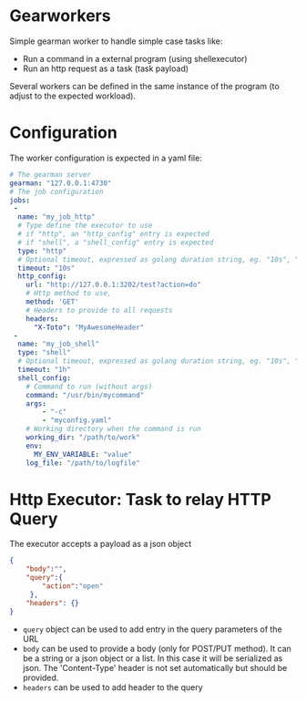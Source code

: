 # Gearworkers

Simple gearman worker to handle simple case tasks like:

- Run a command in a external program (using shellexecutor)
- Run an http request as a task (task payload)

Several workers can be defined in the same instance of the program (to adjust to the expected workload).

# Configuration

The worker configuration is expected in a yaml file:

```yaml
# The gearman server
gearman: "127.0.0.1:4730"
# The job configuration
jobs:
 - 
  name: "my_job_http"
  # Type define the executor to use
  # if "http", an "http_config" entry is expected
  # if "shell", a "shell_config" entry is expected
  type: "http"
  # Optional timeout, expressed as golang duration string, eg. "10s", "24h"
  timeout: "10s"
  http_config:
    url: "http://127.0.0.1:3202/test?action=do"
    # Http method to use, 
    method: 'GET'
    # Headers to provide to all requests
    headers:
      "X-Toto": "MyAwesomeHeader"
 - 
  name: "my_job_shell"
  type: "shell"
  # Optional timeout, expressed as golang duration string, eg. "10s", "24h"
  timeout: "1h"
  shell_config:
    # Command to run (without args)
    command: "/usr/bin/mycommand"
    args:
        - "-c"
        - "myconfig.yaml"
    # Working directory when the command is run
    working_dir: "/path/to/work"
    env:
      MY_ENV_VARIABLE: "value"
    log_file: "/path/to/logfile"
```

# Http Executor: Task to relay HTTP Query

The executor accepts a payload as a json object

```json
{
    "body":"",
    "query":{
        "action":"open"
     },
    "headers": {}
}
```

- `query` object can be used to add entry in the query parameters of the URL
- `body` can be used to provide a body (only for POST/PUT method). It can be a string or a json object or a list. In this case it will be serialized as json. The 'Content-Type' header is not set automatically but should be provided.
- `headers` can be used to add header to the query